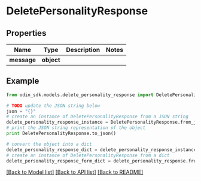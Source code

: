 # DeletePersonalityResponse


## Properties

Name | Type | Description | Notes
------------ | ------------- | ------------- | -------------
**message** | **object** |  | 

## Example

```python
from odin_sdk.models.delete_personality_response import DeletePersonalityResponse

# TODO update the JSON string below
json = "{}"
# create an instance of DeletePersonalityResponse from a JSON string
delete_personality_response_instance = DeletePersonalityResponse.from_json(json)
# print the JSON string representation of the object
print DeletePersonalityResponse.to_json()

# convert the object into a dict
delete_personality_response_dict = delete_personality_response_instance.to_dict()
# create an instance of DeletePersonalityResponse from a dict
delete_personality_response_form_dict = delete_personality_response.from_dict(delete_personality_response_dict)
```
[[Back to Model list]](../README.md#documentation-for-models) [[Back to API list]](../README.md#documentation-for-api-endpoints) [[Back to README]](../README.md)


